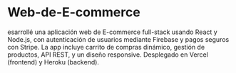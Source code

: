 # Web-de-E-commerce
esarrollé una aplicación web de E-commerce full-stack usando React y Node.js, con autenticación de usuarios mediante Firebase y pagos seguros con Stripe. La app incluye carrito de compras dinámico, gestión de productos, API REST, y un diseño responsive. Desplegado en Vercel (frontend) y Heroku (backend).
